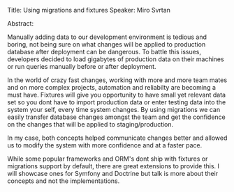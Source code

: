 Title: Using migrations and fixtures
Speaker: Miro Svrtan

Abstract:

Manually adding data to our development environment is tedious and boring, not being sure on what changes will be applied to production database after deployment can be dangerous. To battle this issues, developers decided to load gigabytes of production data on their machines or run queries manually before or after deployment. 

In the world of crazy fast changes, working with more and more team mates and on more complex projects, automation and reliabilty are becoming a must have. Fixtures will give you opportunity to have small yet relevant data set so you dont have to import production data or enter testing data into the system your self, every time system changes. By using migrations we can easily transfer database changes amongst the team and get the confidence on the changes that will be applied to staging/production. 

In my case, both concepts helped communicate changes better and allowed us to modify the system with more confidence and at a faster pace. 

While some popular frameworks and ORM's dont ship with fixtures or migrations support by default, there are great extensions to provide this. I will showcase ones for Symfony and Doctrine but talk is more about their concepts and not the implementations. 
